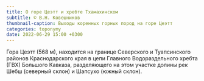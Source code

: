 ```yaml
---
title: О горе Цеэтт и хребте Тхамахинском
subtitle: © В.Н. Ковешников
thumbnail-caption: Выходы коренных горных пород на горе Цеэтт
categories: toponymy
date: 2022-06-29 15:00 +0300
---
```

Гора Цеэтт (568 м), находится на границе Северского и Туапсинского районов Краснодарского края в цепи Главного Водораздельного хребта (ГВХ) Большого Кавказа, разделяющего на этом участке долины рек Шебш (северный склон) и Шапсухо (южный склон).